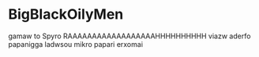 # BigBlackOilyMen

gamaw to Spyro 
RAAAAAAAAAAAAAAAAAAHHHHHHHHHH
viazw aderfo papanigga ladwsou mikro papari erxomai
